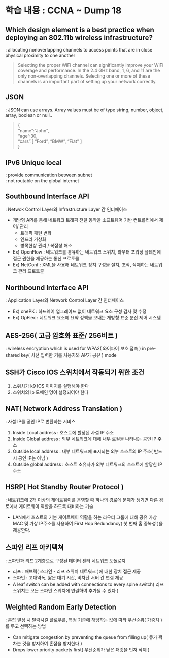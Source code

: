 학습 내용 : CCNA ~ Dump 18
=============


## Which design element is a best practice when deploying an 802.11b wireless infrastructure?  
: allocating nonoverlapping channels to access points that are in close physical proximity to one another  
> Selecting the proper WiFi channel can significantly improve your WiFi coverage and performance. 
> In the 2.4 GHz band, 1, 6, and 11 are the only non-overlapping channels. 
> Selecting one or more of these channels is an important part of setting up your network correctly.


## JSON  
: JSON can use arrays. Array values must be of type string, number, object, array, boolean or null..  
> {  
> “name”:”John”,  
> “age”:30,  
> “cars”:[ “Ford”, “BMW”, “Fiat” ]  
> }  

## IPv6 Unique local  
: provide communication between subnet  
: not routable on the global internet  

## Southbound Interface API  
: Netwok Control Layer와 Infrastructure Layer 간 인터페이스  
- 개방형 API를 통해 네트워크 트래픽 전달 동작을 소프트웨어 기반 컨트롤러에서 제어/ 관리
  - 트래픽 패턴 변화  
  - 인프라 가상화  
  - 병목현상 관리 / 복잡성 해소  
- Ex) OpenFlow : 네트워크를 경유하는 네트워크 스위치, 라우터 포워딩 플레인에 접근 권한을 제공하는 통신 프로토콜  
- Ex) NetConf : XML을 사용해 네트워크 장치 구성을 설치, 조작, 삭제하는 네트워크 관리 프로토콜  

## Northbound Interface API  
: Application Layer와 Network Control Layer 간 인터페이스  
- Ex) onePK  : 하드웨어 업그레이드 없이 네트워크 요소 구성 검사 및 수정  
- Ex) OpFlex : 네트워크 요소에 요약 정책을 보내는 개방형 표준 분산 제어 시스템  

## AES-256( 고급 암호화 표준/ 256비트 )  
: wireless encryption which is used for WPA2( 와이파이 보호 접속 ) in pre-shared key( 사전 입력한 키를 사용자와 AP가 공유 ) mode  

## SSH가 Cisco IOS 스위치에서 작동되기 위한 조건  
1. 스위치가 k9 IOS 이미지를 실행해야 한다  
2. 스위치의 Ip 도메인 명이 설정되어야 한다  

## NAT( Network Address Translation )  
: 사설 IP를 공인 IP로 변환하는 서비스  
1. Inside Local address : 호스트에 할당된 사설 IP 주소
2. Inside Global address : 외부 네트워크에 대해 내부 로컬을 나타내는 공인 IP 주소 
3. Outside local address : 내부 네트워크에 표시되는 외부 호스트의 IP 주소( 반드시 공인 IP는 아님 )
4. Outside global address : 호스트 소유자가 외부 네트워크의 호스트에 할당한 IP주소

## HSRP( Hot Standby Router Protocol )
: 네트워크에 2개 이상의 게이트웨이를 운영할 때 하나의 경로에 문제가 생기면 다른 경로에서 게이트웨이 역할을 하도록 대비하는 기술
- LAN에서 호스트의 기본 게이트웨이 역활을 하는 라우터 그룹에 대해 공유 가상 MAC 및 가상 IP주소를 사용하여 First Hop Redundancy( 첫 번째 홉 중복성 )을 제공한다.

## 스파인 리프 아키텍쳐  
: 스파인과 리프 2계층으로 구성된 데이터 센터 네트워크 토폴로지  
- 리프 : 패브릭( 스파인 - 리프 스위치 네트워크 )에 대한 장치 접근 제공  
- 스파인 : 고대역폭, 짧은 대기 시간, 비차단 서버 간 연결 제공  
- A leaf switch can be added with connections to every spine switch( 리프 스위치는 모든 스파인 스위치에 연결하여 추가될 수 있다 )  

## Weighted Random Early Detection  
: 혼잡 발싱 시 탈락시킬 플로우를, 특정 기준에 해당하는 값에 따라 우선순위( 가중치 )를 두고 선택하는 방법  
- Can mitigate congestion by preventing the queue from filling up( 큐가 꽉 차는 것을 방지하여 혼잡을 방지한다 )  
- Drops lower priority packets first( 우선순위가 낮은 패킷을 먼저 삭제 )  

